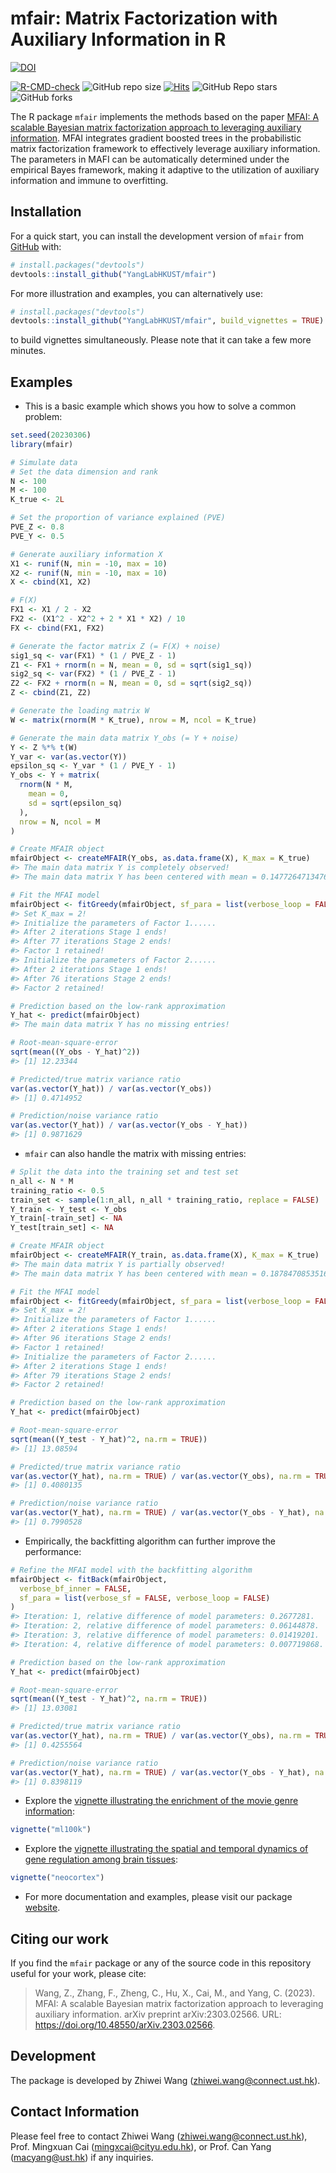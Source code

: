 
<!-- README.md is generated from README.Rmd. Please edit that file -->

# mfair: Matrix Factorization with Auxiliary Information in R

<!-- badges: start -->

[![DOI](https://zenodo.org/badge/609644044.svg)](https://zenodo.org/badge/latestdoi/609644044)
<!-- [![Codecov test coverage](https://codecov.io/gh/YangLabHKUST/mfair/branch/main/graph/badge.svg)](https://app.codecov.io/gh/YangLabHKUST/mfair?branch=main) -->
[![R-CMD-check](https://github.com/YangLabHKUST/mfair/actions/workflows/R-CMD-check.yaml/badge.svg)](https://github.com/YangLabHKUST/mfair/actions/workflows/R-CMD-check.yaml)
![GitHub repo
size](https://img.shields.io/github/repo-size/YangLabHKUST/mfair)
[![Hits](https://hits.seeyoufarm.com/api/count/incr/badge.svg?url=https%3A%2F%2Fgithub.com%2FYangLabHKUST%2Fmfair&count_bg=%2379C83D&title_bg=%23555555&icon=&icon_color=%23E7E7E7&title=hits&edge_flat=false)](https://hits.seeyoufarm.com)
![GitHub Repo
stars](https://img.shields.io/github/stars/YangLabHKUST/mfair) ![GitHub
forks](https://img.shields.io/github/forks/YangLabHKUST/mfair)

<!-- badges: end -->

The R package `mfair` implements the methods based on the paper [MFAI: A
scalable Bayesian matrix factorization approach to leveraging auxiliary
information](https://doi.org/10.48550/arXiv.2303.02566). MFAI integrates
gradient boosted trees in the probabilistic matrix factorization
framework to effectively leverage auxiliary information. The parameters
in MAFI can be automatically determined under the empirical Bayes
framework, making it adaptive to the utilization of auxiliary
information and immune to overfitting.

## Installation

For a quick start, you can install the development version of `mfair`
from [GitHub](https://github.com/) with:

``` r
# install.packages("devtools")
devtools::install_github("YangLabHKUST/mfair")
```

For more illustration and examples, you can alternatively use:

``` r
# install.packages("devtools")
devtools::install_github("YangLabHKUST/mfair", build_vignettes = TRUE)
```

to build vignettes simultaneously. Please note that it can take a few
more minutes.

## Examples

- This is a basic example which shows you how to solve a common problem:

``` r
set.seed(20230306)
library(mfair)

# Simulate data
# Set the data dimension and rank
N <- 100
M <- 100
K_true <- 2L

# Set the proportion of variance explained (PVE)
PVE_Z <- 0.8
PVE_Y <- 0.5

# Generate auxiliary information X
X1 <- runif(N, min = -10, max = 10)
X2 <- runif(N, min = -10, max = 10)
X <- cbind(X1, X2)

# F(X)
FX1 <- X1 / 2 - X2
FX2 <- (X1^2 - X2^2 + 2 * X1 * X2) / 10
FX <- cbind(FX1, FX2)

# Generate the factor matrix Z (= F(X) + noise)
sig1_sq <- var(FX1) * (1 / PVE_Z - 1)
Z1 <- FX1 + rnorm(n = N, mean = 0, sd = sqrt(sig1_sq))
sig2_sq <- var(FX2) * (1 / PVE_Z - 1)
Z2 <- FX2 + rnorm(n = N, mean = 0, sd = sqrt(sig2_sq))
Z <- cbind(Z1, Z2)

# Generate the loading matrix W
W <- matrix(rnorm(M * K_true), nrow = M, ncol = K_true)

# Generate the main data matrix Y_obs (= Y + noise)
Y <- Z %*% t(W)
Y_var <- var(as.vector(Y))
epsilon_sq <- Y_var * (1 / PVE_Y - 1)
Y_obs <- Y + matrix(
  rnorm(N * M,
    mean = 0,
    sd = sqrt(epsilon_sq)
  ),
  nrow = N, ncol = M
)

# Create MFAIR object
mfairObject <- createMFAIR(Y_obs, as.data.frame(X), K_max = K_true)
#> The main data matrix Y is completely observed!
#> The main data matrix Y has been centered with mean = 0.147726471347656!

# Fit the MFAI model
mfairObject <- fitGreedy(mfairObject, sf_para = list(verbose_loop = FALSE))
#> Set K_max = 2!
#> Initialize the parameters of Factor 1......
#> After 2 iterations Stage 1 ends!
#> After 77 iterations Stage 2 ends!
#> Factor 1 retained!
#> Initialize the parameters of Factor 2......
#> After 2 iterations Stage 1 ends!
#> After 76 iterations Stage 2 ends!
#> Factor 2 retained!

# Prediction based on the low-rank approximation
Y_hat <- predict(mfairObject)
#> The main data matrix Y has no missing entries!

# Root-mean-square-error
sqrt(mean((Y_obs - Y_hat)^2))
#> [1] 12.23344

# Predicted/true matrix variance ratio
var(as.vector(Y_hat)) / var(as.vector(Y_obs))
#> [1] 0.4714952

# Prediction/noise variance ratio
var(as.vector(Y_hat)) / var(as.vector(Y_obs - Y_hat))
#> [1] 0.9871629
```

- `mfair` can also handle the matrix with missing entries:

``` r
# Split the data into the training set and test set
n_all <- N * M
training_ratio <- 0.5
train_set <- sample(1:n_all, n_all * training_ratio, replace = FALSE)
Y_train <- Y_test <- Y_obs
Y_train[-train_set] <- NA
Y_test[train_set] <- NA

# Create MFAIR object
mfairObject <- createMFAIR(Y_train, as.data.frame(X), K_max = K_true)
#> The main data matrix Y is partially observed!
#> The main data matrix Y has been centered with mean = 0.187847085351627!

# Fit the MFAI model
mfairObject <- fitGreedy(mfairObject, sf_para = list(verbose_loop = FALSE))
#> Set K_max = 2!
#> Initialize the parameters of Factor 1......
#> After 2 iterations Stage 1 ends!
#> After 96 iterations Stage 2 ends!
#> Factor 1 retained!
#> Initialize the parameters of Factor 2......
#> After 2 iterations Stage 1 ends!
#> After 79 iterations Stage 2 ends!
#> Factor 2 retained!

# Prediction based on the low-rank approximation
Y_hat <- predict(mfairObject)

# Root-mean-square-error
sqrt(mean((Y_test - Y_hat)^2, na.rm = TRUE))
#> [1] 13.08594

# Predicted/true matrix variance ratio
var(as.vector(Y_hat), na.rm = TRUE) / var(as.vector(Y_obs), na.rm = TRUE)
#> [1] 0.4080135

# Prediction/noise variance ratio
var(as.vector(Y_hat), na.rm = TRUE) / var(as.vector(Y_obs - Y_hat), na.rm = TRUE)
#> [1] 0.7990528
```

- Empirically, the backfitting algorithm can further improve the
  performance:

``` r
# Refine the MFAI model with the backfitting algorithm
mfairObject <- fitBack(mfairObject,
  verbose_bf_inner = FALSE,
  sf_para = list(verbose_sf = FALSE, verbose_loop = FALSE)
)
#> Iteration: 1, relative difference of model parameters: 0.2677281.
#> Iteration: 2, relative difference of model parameters: 0.06144878.
#> Iteration: 3, relative difference of model parameters: 0.01419201.
#> Iteration: 4, relative difference of model parameters: 0.007719868.

# Prediction based on the low-rank approximation
Y_hat <- predict(mfairObject)

# Root-mean-square-error
sqrt(mean((Y_test - Y_hat)^2, na.rm = TRUE))
#> [1] 13.03081

# Predicted/true matrix variance ratio
var(as.vector(Y_hat), na.rm = TRUE) / var(as.vector(Y_obs), na.rm = TRUE)
#> [1] 0.4255564

# Prediction/noise variance ratio
var(as.vector(Y_hat), na.rm = TRUE) / var(as.vector(Y_obs - Y_hat), na.rm = TRUE)
#> [1] 0.8398119
```

- Explore the [vignette illustrating the enrichment of the movie genre
  information](https://yanglabhkust.github.io/mfair/articles/ml100k.html):

``` r
vignette("ml100k")
```

- Explore the [vignette illustrating the spatial and temporal dynamics
  of gene regulation among brain
  tissues](https://yanglabhkust.github.io/mfair/articles/neocortex.html):

``` r
vignette("neocortex")
```

- For more documentation and examples, please visit our package
  [website](https://yanglabhkust.github.io/mfair/).

## Citing our work

If you find the `mfair` package or any of the source code in this
repository useful for your work, please cite:

> Wang, Z., Zhang, F., Zheng, C., Hu, X., Cai, M., and Yang, C. (2023).
> MFAI: A scalable Bayesian matrix factorization approach to leveraging
> auxiliary information. arXiv preprint arXiv:2303.02566. URL:
> <https://doi.org/10.48550/arXiv.2303.02566>.

## Development

The package is developed by Zhiwei Wang (<zhiwei.wang@connect.ust.hk>).

## Contact Information

Please feel free to contact Zhiwei Wang (<zhiwei.wang@connect.ust.hk>),
Prof. Mingxuan Cai (<mingxcai@cityu.edu.hk>), or Prof. Can Yang
(<macyang@ust.hk>) if any inquiries.
